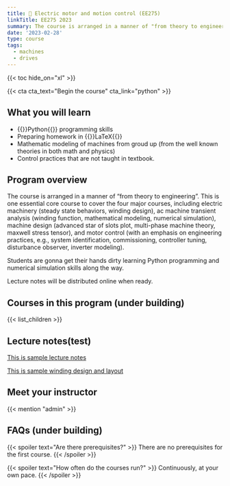 ```yaml
---
title: 🛴 Electric motor and motion control (EE275)
linkTitle: EE275 2023
summary: The course is arranged in a manner of "from theory to engineering". This is one essential core course to cover the four major courses, including electric machinery (steady state behaviors, winding design), ac machine transient analysis (mathematical modeling, numerical simulation), machine design (winding function, multi-phase machine theory, maxwell stress tensor), and motor control with an emphasis on engineering practices (controller tuning, inverter modeling). Lecture notes will be distributed online when ready.
date: '2023-02-28'
type: course
tags:
  - machines
  - drives
---
```




{{< toc hide_on="xl" >}}

{{< cta cta_text="Begin the course" cta_link="python" >}}

## What you will learn

- {{<hl>}}Python{{</hl>}} programming skills
- Preparing homework in {{<hl>}}LaTeX{{</hl>}}
- Mathematic modeling of machines from groud up (from the well known theories in both math and physics)
- Control practices that are not taught in textbook.

## Program overview

The course is arranged in a manner of “from theory to engineering”. This is one essential core course to cover the four major courses, including electric machinery (steady state behaviors, winding design), ac machine transient analysis (winding function, mathematical modeling, numerical simulation), machine design (advanced star of slots plot, multi-phase machine theory, maxwell stress tensor), and motor control (with an emphasis on engineering practices, e.g., system identification, commissioning, controller tuning, disturbance observer, inverter modeling).

Students are gonna get their hands dirty learning Python programming and numerical simulation skills along the way.

Lecture notes will be distributed online when ready.

## Courses in this program **(under building)**

{{< list_children >}}

## Lecture notes(test)

[This is sample lecture notes](2023ee275.pdf)

[This is sample winding design and layout](wily1.pdf)


## Meet your instructor

{{< mention "admin" >}}

## FAQs **(under building)**

{{< spoiler text="Are there prerequisites?" >}}
There are no prerequisites for the first course.
{{< /spoiler >}}

{{< spoiler text="How often do the courses run?" >}}
Continuously, at your own pace.
{{< /spoiler >}}

